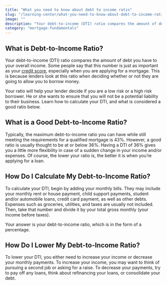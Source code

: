 ```yaml
---
title: "What you need to know about debt to income ratio"
slug: "/learning-center/what-you-need-to-know-about-debt-to-income-ratio"
image: ""
description: "Your debt-to-income (DTI) ratio compares the amount of debt you have to your overall income. Some people say that this number is just as important as your credit score, especially when you are applying for a mortgage. This is because lenders look at this ratio when deciding whether or not they are going to allow you to borrow money."
category: "mortgage-fundamentals"
---
```


## What is Debt-to-Income Ratio?

Your debt-to-income (DTI) ratio compares the amount of debt you have to your overall income. Some people say that this number is just as important as your [credit score](/learning-center/how-to-improve-your-credit-score), especially when you are applying for a mortgage. This is because lenders look at this ratio when deciding whether or not they are going to allow you to borrow money.

Your ratio will help your lender decide if you are a low risk or a high risk borrower. He or she wants to ensure that you will not be a potential liability to their business. Learn how to calculate your DTI, and what is considered a good ratio below.

## What is a Good Debt-to-Income Ratio?

Typically, the maximum debt-to-income ratio you can have while still meeting the requirements for a qualified mortgage is 43%. However, a good ratio is usually thought to be at or below 36%. Having a DTI of 36% gives you a little more flexibility in case of a sudden change in your income and/or expenses. Of course, the lower your ratio is, the better it is when you’re applying for a loan.

## How Do I Calculate My Debt-to-Income Ratio?

To calculate your DTI, begin by adding your monthly bills. They may include your monthly rent or house payment, child support payments, student and/or automobile loans, credit card payment, as well as other debts. Expenses such as groceries, utilities, and taxes are usually not included. Then, take that number and divide it by your total gross monthly (your income before taxes).

Your answer is your debt-to-income ratio, which is in the form of a percentage.

## How Do I Lower My Debt-to-Income Ratio?

To lower your DTI, you either need to increase your income or decrease your monthly payments. To increase your income, you may want to think of pursuing a second job or asking for a raise. To decrease your payments, try to pay off any loans, think about refinancing your loans, or consolidate your debt.
